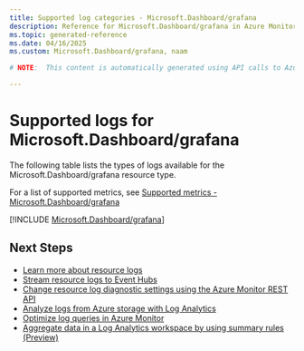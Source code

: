 ```yaml
---
title: Supported log categories - Microsoft.Dashboard/grafana
description: Reference for Microsoft.Dashboard/grafana in Azure Monitor Logs.
ms.topic: generated-reference
ms.date: 04/16/2025
ms.custom: Microsoft.Dashboard/grafana, naam

# NOTE:  This content is automatically generated using API calls to Azure. Any edits made on these files will be overwritten in the next run of the script. 

---
```





# Supported logs for Microsoft.Dashboard/grafana  
The following table lists the types of logs available for the Microsoft.Dashboard/grafana resource type.
  
  
  
For a list of supported metrics, see [Supported metrics - Microsoft.Dashboard/grafana](../supported-metrics/microsoft-dashboard-grafana-metrics.md)  
  

  
[!INCLUDE [Microsoft.Dashboard/grafana](~/reusable-content/ce-skilling/azure/includes/azure-monitor/reference/logs/microsoft-dashboard-grafana-logs-include.md)]  
  

## Next Steps

* [Learn more about resource logs](/azure/azure-monitor/essentials/platform-logs-overview)
* [Stream resource logs to Event Hubs](/azure/azure-monitor/essentials/resource-logs#send-to-azure-event-hubs)
* [Change resource log diagnostic settings using the Azure Monitor REST API](/rest/api/monitor/diagnosticsettings)
* [Analyze logs from Azure storage with Log Analytics](/azure/azure-monitor/essentials/resource-logs#send-to-log-analytics-workspace)
* [Optimize log queries in Azure Monitor](/azure/azure-monitor/logs/query-optimization)
* [Aggregate data in a Log Analytics workspace by using summary rules (Preview)](/azure/azure-monitor/logs/summary-rules)